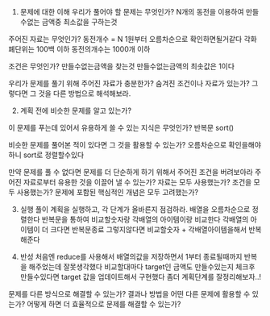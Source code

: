 1. 문제에 대한 이해
우리가 풀어야 할 문제는 무엇인가?
    N개의 동전을 이용하여 만들수없는 금액중 최소값을 구하는것

주어진 자료는 무엇인가?
    동전개수 = N
    1원부터 오름차순으로 확인하면될거같다
    각화폐단위는 100백 이하
    동전의개수는 1000개 이하

조건은 무엇인가?
    만들수없는금액을 찾는것
    만들수없는금액의 최솟값은 1이다

우리가 문제를 풀기 위해 주어진 자료가 충분한가?
숨겨진 조건이나 자료가 있는가? 그렇다면 그 것을 다른 방법으로 해석해보라.

2. 계획
전에 비슷한 문제를 알고 있는가?

이 문제를 푸는데 있어서 유용하게 쓸 수 있는 지식은 무엇인가?
    반복문
    sort()

비슷한 문제를 풀어본 적이 있다면 그 것을 활용할 수 있는가?
    오름차순으로 확인을해야하니 sort로 정렬할수있다

만약 문제를 풀 수 없다면 문제를 더 단순하게 하기 위해서 주어진 조건을 버려보아라
주어진 자료로부터 유용한 것을 이끌어 낼 수 있는가?
자료는 모두 사용했는가?
조건을 모두 사용했는가?
문제에 포함된 핵심적인 개념은 모두 고려했는가?

3. 실행
풀이 계획을 실행하고, 각 단계가 올바른지 점검하라.
    배열을 오름차순으로 정렬한다
    반복문을 통하여 비교할숫자랑 각배열의 아이템이랑 비교한다
    각배열의 아이템이 더 크다면 반복문종료
    그렇지않다면 비교할숫자 + 각배열아이템을해서 반복해준다

4. 반성
처음엔 reduce를 사용해서 배열의값을 저장하면서 1부터 종료될때까지 반복을 해주었는데 잘못생각했다
비교할대마다 target인 금액도 만들수있는지 체크후 만들수있다면 target 값을 업데이트해서 구현했다
좀더 계획단계를 잘정리해보자..!

문제를 다른 방식으로 해결할 수 있는가?
결과나 방법을 어떤 다른 문제에 활용할 수 있는가?
어떻게 하면 더 효율적으로 문제를 해결할 수 있는가?
